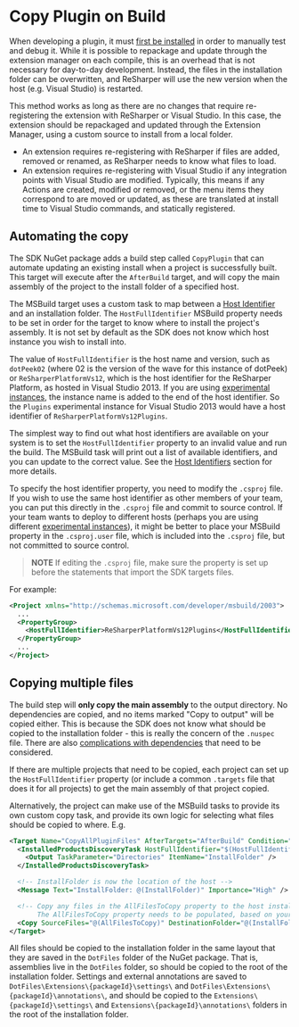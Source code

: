 ---
---

# Copy Plugin on Build

When developing a plugin, it must [first be installed](/Plugins/ProjectSetup/InitialInstallation.md) in order to manually test and debug it. While it is possible to repackage and update through the extension manager on each compile, this is an overhead that is not necessary for day-to-day development. Instead, the files in the installation folder can be overwritten, and ReSharper will use the new version when the host (e.g. Visual Studio) is restarted.

This method works as long as there are no changes that require re-registering the extension with ReSharper or Visual Studio. In this case, the extension should be repackaged and updated through the Extension Manager, using a custom source to install from a local folder.

* An extension requires re-registering with ReSharper if files are added, removed or renamed, as ReSharper needs to know what files to load.
* An extension requires re-registering with Visual Studio if any integration points with Visual Studio are modified. Typically, this means if any Actions are created, modified or removed, or the menu items they correspond to are moved or updated, as these are translated at install time to Visual Studio commands, and statically registered.

## Automating the copy

The SDK NuGet package adds a build step called `CopyPlugin` that can automate updating an existing install when a project is successfully built. This target will execute after the `AfterBuild` target, and will copy the main assembly of the project to the install folder of a specified host.

The MSBuild target uses a custom task to map between a [Host Identifier](/Extensions/Deployment/InstallProcess/HostIdentifiers.md) and an installation folder. The `HostFullIdentifier` MSBuild property needs to be set in order for the target to know where to install the project's assembly. It is not set by default as the SDK does not know which host instance you wish to install into.

The value of `HostFullIdentifier` is the host name and version, such as `dotPeek02` (where 02 is the version of the wave for this instance of dotPeek) or `ReSharperPlatformVs12`, which is the host identifier for the ReSharper Platform, as hosted in Visual Studio 2013. If you are using [experimental instances](/Extensions/Deployment/LocalInstallation/ExperimentalInstance.md), the instance name is added to the end of the host identifier. So the `Plugins` experimental instance for Visual Studio 2013 would have a host identifier of `ReSharperPlatformVs12Plugins`.

The simplest way to find out what host identifiers are available on your system is to set the `HostFullIdentifier` property to an invalid value and run the build. The MSBuild task will print out a list of available identifiers, and you can update to the correct value. See the [Host Identifiers](/Extensions/Deployment/InstallProcess/HostIdentifiers.md) section for more details.

To specify the host identifier property, you need to modify the `.csproj` file. If you wish to use the same host identifier as other members of your team, you can put this directly in the `.csproj` file and commit to source control. If your team wants to deploy to different hosts (perhaps you are using different [experimental instances](/Extensions/Deployment/LocalInstallation/ExperimentalInstance.md)), it might be better to place your MSBuild property in the `.csproj.user` file, which is included into the `.csproj` file, but not committed to source control.

> **NOTE** If editing the `.csproj` file, make sure the property is set up before the statements that import the SDK targets files.

For example:

```xml
<Project xmlns="http://schemas.microsoft.com/developer/msbuild/2003">
  ...
  <PropertyGroup>
    <HostFullIdentifier>ReSharperPlatformVs12Plugins</HostFullIdentifier>
  </PropertyGroup>
  ...
</Project>
```

## Copying multiple files

The build step will **only copy the main assembly** to the output directory. No dependencies are copied, and no items marked "Copy to output" will be copied either. This is because the SDK does not know what should be copied to the installation folder - this is really the concern of the `.nuspec` file. There are also [complications with dependencies](/Extensions/Deployment/InstallProcess/Dependencies.md) that need to be considered.

If there are multiple projects that need to be copied, each project can set up the `HostFullIdentifier` property (or include a common `.targets` file that does it for all projects) to get the main assembly of that project copied.

Alternatively, the project can make use of the MSBuild tasks to provide its own custom copy task, and provide its own logic for selecting what files should be copied to where. E.g.

```xml
<Target Name="CopyAllPluginFiles" AfterTargets="AfterBuild" Condition="'$(HostFullIdentifier)' != ''">
  <InstalledProductsDiscoveryTask HostFullIdentifier="$(HostFullIdentifier)">
    <Output TaskParameter="Directories" ItemName="InstallFolder" />
  </InstalledProductsDiscoveryTask>

  <!-- InstallFolder is now the location of the host -->
  <Message Text="InstallFolder: @(InstallFolder)" Importance="High" />

  <!-- Copy any files in the AllFilesToCopy property to the host installation folder.
       The AllFilesToCopy property needs to be populated, based on your own criteria -->
  <Copy SourceFiles="@(AllFilesToCopy)" DestinationFolder="@(InstallFolder)" Condition="Exists('@(InstallFolder)')" />
</Target>
```

All files should be copied to the installation folder in the same layout that they are saved in the `DotFiles` folder of the NuGet package. That is, assemblies live in the `DotFiles` folder, so should be copied to the root of the installation folder. Settings and external annotations are saved to `DotFiles\Extensions\{packageId}\settings\` and `DotFiles\Extensions\{packageId}\annotations\`, and should be copied to the `Extensions\{packageId}\settings\` and `Extensions\{packageId}\annotations\` folders in the root of the installation folder.
